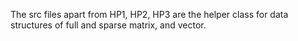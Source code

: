 The src files apart from HP1, HP2, HP3 are the helper class for data structures of full and sparse matrix, and vector.
